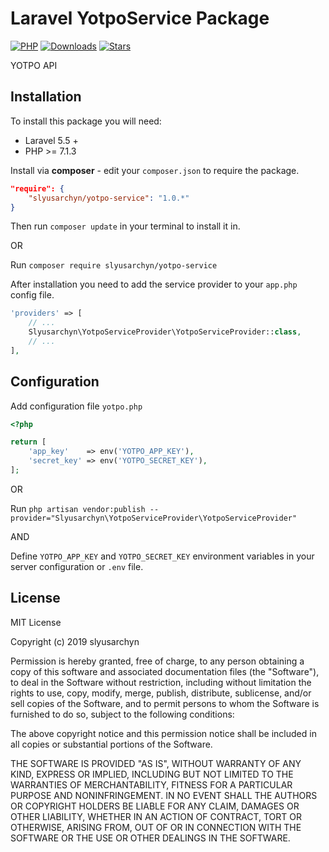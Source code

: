# Laravel YotpoService Package

[![PHP](https://img.shields.io/github/tag/slyusarchyn/yotpo-service.svg)](https://github.com/slyusarchyn/yotpo-service)
[![Downloads](https://img.shields.io/github/downloads/slyusarchyn/yotpo-service/total.svg)](https://github.com/slyusarchyn/yotpo-service)
[![Stars](https://img.shields.io/github/stars/slyusarchyn/yotpo-service.svg)](https://github.com/slyusarchyn/yotpo-service)

YOTPO API

## Installation

To install this package you will need:

* Laravel 5.5 +
* PHP >= 7.1.3

Install via **composer** - edit your `composer.json` to require the package.
```json
"require": {
    "slyusarchyn/yotpo-service": "1.0.*"
}
```
Then run `composer update` in your terminal to install it in.

OR

Run `composer require slyusarchyn/yotpo-service`

After installation you need to add the service provider to your `app.php` config file.

```php
'providers' => [
    // ...
    Slyusarchyn\YotpoServiceProvider\YotpoServiceProvider::class,
    // ...
],
```

## Configuration

Add configuration file `yotpo.php`

```php
<?php

return [
    'app_key'    => env('YOTPO_APP_KEY'),
    'secret_key' => env('YOTPO_SECRET_KEY'),
];
```

OR

Run `php artisan vendor:publish --provider="Slyusarchyn\YotpoServiceProvider\YotpoServiceProvider"`

AND

Define `YOTPO_APP_KEY` and `YOTPO_SECRET_KEY` environment variables in your server configuration or `.env` file.

## License

MIT License

Copyright (c) 2019 slyusarchyn

Permission is hereby granted, free of charge, to any person obtaining a copy of this software and associated documentation files (the "Software"), to deal in the Software without restriction, including without limitation the rights to use, copy, modify, merge, publish, distribute, sublicense, and/or sell copies of the Software, and to permit persons to whom the Software is furnished to do so, subject to the following conditions:

The above copyright notice and this permission notice shall be included in all copies or substantial portions of the Software.

THE SOFTWARE IS PROVIDED "AS IS", WITHOUT WARRANTY OF ANY KIND, EXPRESS OR IMPLIED, INCLUDING BUT NOT LIMITED TO THE WARRANTIES OF MERCHANTABILITY, FITNESS FOR A PARTICULAR PURPOSE AND NONINFRINGEMENT. IN NO EVENT SHALL THE AUTHORS OR COPYRIGHT HOLDERS BE LIABLE FOR ANY CLAIM, DAMAGES OR OTHER LIABILITY, WHETHER IN AN ACTION OF CONTRACT, TORT OR OTHERWISE, ARISING FROM, OUT OF OR IN CONNECTION WITH THE SOFTWARE OR THE USE OR OTHER DEALINGS IN THE SOFTWARE.